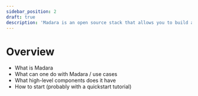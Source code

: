 ```yaml
---
sidebar_position: 2
draft: true
description: 'Madara is an open source stack that allows you to build app chains powered by Cairo and Starknet technology'
---
```


# Overview
- What is Madara
- What can one do with Madara / use cases
- What high-level components does it have
- How to start (probably with a quickstart tutorial)